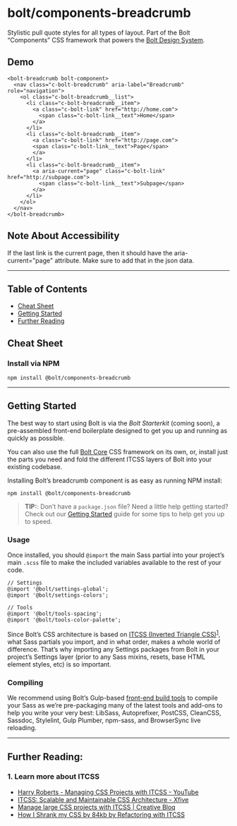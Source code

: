# bolt/components-breadcrumb
Stylistic pull quote styles for all types of layout. Part of the Bolt “Components” CSS framework that powers the [Bolt Design System](https://www.boltdesignsystem.com).

## Demo

```
<bolt-breadcrumb bolt-component>
  <nav class="c-bolt-breadcrumb" aria-label="Breadcrumb" role="navigation">
    <ol class="c-bolt-breadcrumb__list">
      <li class="c-bolt-breadcrumb__item">
        <a class="c-bolt-link" href="http://home.com">
          <span class="c-bolt-link__text">Home</span>
        </a>
      </li>
      <li class="c-bolt-breadcrumb__item">
        <a class="c-bolt-link" href="http://page.com">
        <span class="c-bolt-link__text">Page</span>
        </a>
      </li>
      <li class="c-bolt-breadcrumb__item">
        <a aria-current="page" class="c-bolt-link" href="http://subpage.com">
          <span class="c-bolt-link__text">Subpage</span>
        </a>
      </li>
    </ol>
  </nav>
</bolt-breadcrumb>
```

## Note About Accessibility

If the last link is the current page, then it should have the aria-current="page" attribute. Make sure to add that in the json data.

- - - -

## Table of Contents
- [Cheat Sheet](#cheat-sheet)
- [Getting Started](#getting-started)
- [Further Reading](#further-reading)

## Cheat Sheet
### Install via NPM
```
npm install @bolt/components-breadcrumb
```

- - - -

## Getting Started
The best way to start using Bolt is via the *Bolt Starterkit* (coming soon), a pre-assembled front-end boilerplate designed to get you up and running as quickly as possible.

You can also use the full [Bolt Core](https://www.npmjs.com/package/@bolt/core) CSS framework on its own, or, install just the parts you need and fold the different ITCSS layers of Bolt into your existing codebase.

Installing Bolt’s breadcrumb component is as easy as running NPM install:

```
npm install @bolt/components-breadcrumb
```

> **TIP:**: Don’t have a `package.json` file? Need a little help getting started? Check out our [Getting Started](https://www.boltdesignsystem.com/getting-started) guide for some tips to help get you up to speed.

### Usage
Once installed, you should  `@import`  the main Sass partial into your project’s main `.scss` file to make the included variables available to the rest of your code.

```
// Settings
@import '@bolt/settings-global';
@import '@bolt/settings-colors';

// Tools
@import '@bolt/tools-spacing';
@import '@bolt/tools-color-palette';
```

Since Bolt’s CSS architecture is based on [ITCSS (Inverted Triangle CSS)](http://www.creativebloq.com/web-design/manage-large-css-projects-itcss-101517528)<sup>[1](#1-learn-more-about-itcss)</sup>, what Sass partials you import, and in what order, makes a whole world of difference. That’s why importing any Settings packages from Bolt in your project’s Settings layer (prior to any Sass mixins, resets, base HTML element styles, etc) is so important.

### Compiling
We recommend using Bolt’s Gulp-based [front-end build tools](https://www.npmjs.com/package/@bolt/build-tools) to compile your Sass as we’re pre-packaging many of the latest tools and add-ons to help you write your very best: LibSass, Autoprefixer, PostCSS, CleanCSS, Sassdoc, Stylelint, Gulp Plumber, npm-sass, and BrowserSync live reloading.

- - - -

## Further Reading:
<h3 id="learn-about-itcss">1. Learn more about ITCSS</h3>

- [Harry Roberts - Managing CSS Projects with ITCSS - YouTube](https://www.youtube.com/watch?v=1OKZOV-iLj4)
- [ITCSS: Scalable and Maintainable CSS Architecture - Xfive](https://www.xfive.co/blog/itcss-scalable-maintainable-css-architecture/)
- [Manage large CSS projects with ITCSS | Creative Bloq](http://www.creativebloq.com/web-design/manage-large-css-projects-itcss-101517528)
- [How I Shrank my CSS by 84kb by Refactoring with ITCSS](https://medium.com/@jordankoschei/how-i-shrank-my-css-by-84kb-by-refactoring-with-itcss-2e8dafee123a)

